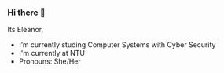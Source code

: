### Hi there 👋

Its Eleanor,

- I’m currently studing Computer Systems with Cyber Security 
- I'm currently at NTU
- Pronouns: She/Her
<!--- How to reach me: via linkedin -->
